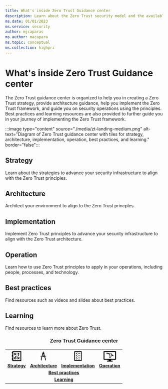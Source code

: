 ```yaml
---
title: What's inside Zero Trust Guidance center
description: Learn about the Zero Trust security model and the available resources  
ms.date: 01/01/2023
ms.service: security
author: mjcaparas
ms.author: macapara
ms.topic: conceptual
ms.collection: highpri
---
```


# What's inside Zero Trust Guidance center

The Zero Trust guidance center is organized to help you in creating a Zero Trust strategy, provide architecture guidance, help you implement the Zero Trust framework, and guide you on security operations using the principles. Best practices and learning resources are also provided to further guide you in your journey of implementing the Zero Trust framework. 

	
:::image type="content" source="./media/zt-landing-medium.png" alt-text="Diagram of Zero Trust guidance center with tiles for strategy, architecture, implementation, operation, best practices, and learning." border="false":::


## Strategy

Learn about the strategies to advance your security infrastructure to align with the Zero Trust principles. 

## Architecture

Architect your environment to align to the Zero Trust princples.
 


## Implementation

Implement Zero Trust principles to advance your security infrastructure to align with the Zero Trust architecture.




## Operation

Learn how to use Zero Trust principles to apply in your operations, including people, processes, and technology. 

## Best practices

Find resources such as videos and slides about best practices. 




## Learning

Find resources to learn more about Zero Trust. 

<center><h3>Zero Trust Guidance center</center></h3>
<table>
<tr>
<td><a href="#strategy"><center><img src="./media/strategy-icons.png" alt="Strategy"> <br><b> Strategy</b></center></a></td>
<td><a href="#architecture"><center><img src="./media/archi-icons.png" alt="architecture"><br><b>Architecture</b></center></a></td>
<td><center><a href="#implementation"><img src="./media/implementation-icons.png" alt="implementation"><br> <b>Implementation</b></a></center></td>
<td><center><a href="#operation"><img src="./media/operation-icons.png" alt="Operation"><br> <b>Operation</b></a></center></td>
</tr>
<tr>
<td colspan="7">
<a href="#best-practices"><center><b>Best practices</a></b></center></td>
</tr>
<tr>
<td colspan="7"><a href="#learning"><center><b>Learning</a></center></b></td>
</tr>
</table>
<br>


